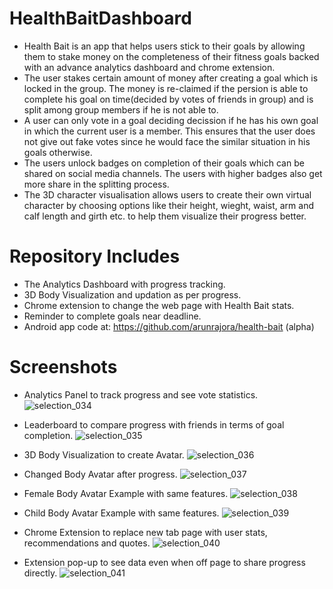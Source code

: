 # HealthBaitDashboard
- Health Bait is an app that helps users stick to their goals by allowing them to stake money on the completeness of their fitness goals backed with an advance analytics dashboard and chrome extension.
- The user stakes certain amount of money after creating a goal which is locked in the group. The money is re-claimed if the persion is able to complete his goal on time(decided by votes of friends in group) and is split among group members if he is not able to.
- A user can only vote in a goal deciding decission if he has his own goal in which the current user is a member. This ensures that the user does not give out fake votes since he would face the similar situation in his goals otherwise.
- The users unlock badges on completion of their goals which can be shared on social media channels. The users with higher badges also get more share in the splitting process.
- The 3D character visualisation allows users to create their own virtual character by choosing options like their height, wieght, waist, arm and calf length and girth etc. to help them visualize their progress better.

# Repository Includes
- The Analytics Dashboard with progress tracking.
- 3D Body Visualization and updation as per progress.
- Chrome extension to change the web page with Health Bait stats.
- Reminder to complete goals near deadline.
- Android app code at: https://github.com/arunrajora/health-bait (alpha)

# Screenshots
- Analytics Panel to track progress and see vote statistics.
![selection_034](https://cloud.githubusercontent.com/assets/15071438/22852549/2f803952-f064-11e6-9b70-30de596fe22a.png)

- Leaderboard to compare progress with friends in terms of goal completion. 
![selection_035](https://cloud.githubusercontent.com/assets/15071438/22852550/2fb49026-f064-11e6-8330-5630ad42b746.png)

- 3D Body Visualization to create Avatar.
![selection_036](https://cloud.githubusercontent.com/assets/15071438/22852551/2fe05cc4-f064-11e6-8369-7c2e87a9a7c1.png)

- Changed Body Avatar after progress.
![selection_037](https://cloud.githubusercontent.com/assets/15071438/22852552/2fe49d70-f064-11e6-98ea-3adc679d37f3.png)

- Female Body Avatar Example with same features.
![selection_038](https://cloud.githubusercontent.com/assets/15071438/22852553/2fe794c6-f064-11e6-86a3-55d20c2d3e2e.png)

- Child Body Avatar Example with same features. 
![selection_039](https://cloud.githubusercontent.com/assets/15071438/22852554/2fe7ea0c-f064-11e6-8c3d-d46a62d08172.png)

- Chrome Extension to replace new tab page with user stats, recommendations and quotes.
![selection_040](https://cloud.githubusercontent.com/assets/15071438/22852555/2fea7f42-f064-11e6-94f7-a81a00c99871.png)

- Extension pop-up to see data even when off page to share progress directly.
![selection_041](https://cloud.githubusercontent.com/assets/15071438/22852556/2fee51e4-f064-11e6-8717-e26227539113.png)




